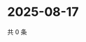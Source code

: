 # 2025-08-17

共 0 条

<!-- BEGIN ZHIHUVIDEO -->
<!-- 最后更新时间 Sun Aug 17 2025 02:14:40 GMT+0800 (China Standard Time) -->

<!-- END ZHIHUVIDEO -->
